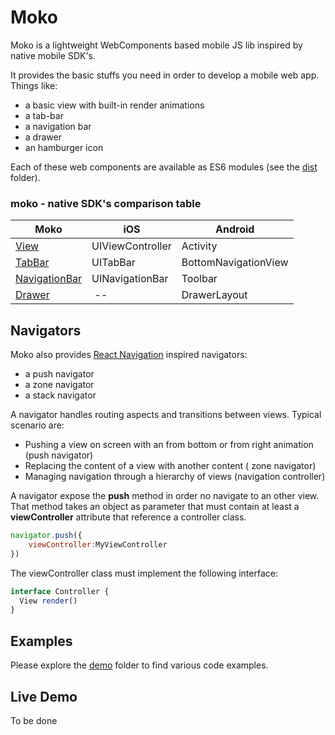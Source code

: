 # Moko
Moko is a lightweight WebComponents based mobile JS lib inspired by native mobile SDK's.

It provides the basic stuffs you need in order to develop a mobile web app. Things like:

* a basic view with built-in render animations 
* a tab-bar
* a navigation bar
* a drawer
* an hamburger icon

Each of these web components are available as ES6 modules (see the [dist](https://github.com/dsolimando/moko/tree/master/dist) folder).

### moko - native SDK's comparison table

| Moko          | iOS              | Android                  |
| ------------- |----------------  | ---                      |
| [View](https://github.com/dsolimando/moko/blob/master/custom-elements/view-controller/view-controller.js)          | UIViewController | Activity                 |
| [TabBar](https://github.com/dsolimando/moko/blob/master/custom-elements/tab-bar/tab-bar.js)        | UITabBar         | BottomNavigationView     |
| [NavigationBar](https://github.com/dsolimando/moko/blob/master/custom-elements/navigation-bar/navigation-bar.js) | UINavigationBar | Toolbar |
| [Drawer](https://github.com/dsolimando/moko/blob/master/custom-elements/drawer/drawer.js) | -- |  DrawerLayout |

## Navigators

Moko also provides [React Navigation](https://reactnavigation.org) inspired navigators:

* a push navigator
* a zone navigator
* a stack navigator

A navigator handles routing aspects and transitions between views. Typical scenario are:

* Pushing a view on screen with an from bottom or from right animation (push navigator)
* Replacing the content of a view with another content ( zone navigator)
* Managing navigation through a hierarchy of views (navigation controller)

A navigator expose the **push** method in order no navigate to an other view. That method takes an object as parameter that must contain at least a **viewController** attribute that reference a controller class.

```Javascript
navigator.push({
    viewController:MyViewController
})
```

The viewController class must implement the following interface:

```Javascript
interface Controller {
  View render()
}
```

## Examples

Please explore the [demo](https://github.com/dsolimando/moko/tree/master/demo) folder to find various code examples.

## Live Demo

To be done
